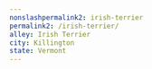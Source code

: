 ```yaml
---
﻿nonslashpermalink2: irish-terrier
permalink2: /irish-terrier/
alley: Irish Terrier
city: Killington
state: Vermont
---
```

